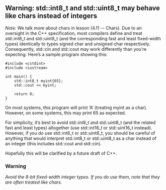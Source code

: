 ## Warning: std::int8_t and std::uint8_t may behave like chars instead of integers

*Note:* We talk more about chars in lesson (4.11 -- Chars).
Due to an oversight in the C++ specification, most compilers define and treat std::int8_t and std::uint8_t (and the corresponding fast and least fixed-width types) identically to types signed char and unsigned char respectively. Consequently, std::cin and std::cout may work differently than you’re expecting. Here’s a sample program showing this:

```
#include <cstdint>
#include <iostream>

int main() {
    std::int8_t myint{65};
    std::cout << myint;

    return 0;
}
```

On most systems, this program will print ‘A’ (treating myint as a char). However, on some systems, this may print 65 as expected.

For simplicity, it’s best to avoid std::int8_t and std::uint8_t (and the related fast and least types) altogether (use std::int16_t or std::uint16_t instead). However, if you do use std::int8_t or std::uint8_t, you should be careful of anything that would interpret std::int8_t or std::uint8_t as a char instead of an integer (this includes std::cout and std::cin).

Hopefully this will be clarified by a future draft of C++.

### Warning

*Avoid the 8-bit fixed-width integer types. If you do use them, note that they are often treated like chars.*
